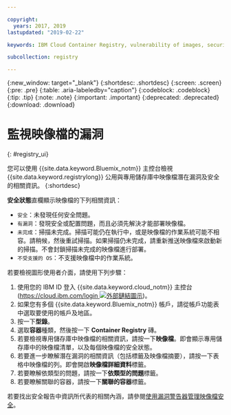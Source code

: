 ```yaml
---

copyright:
  years: 2017, 2019
lastupdated: "2019-02-22"

keywords: IBM Cloud Container Registry, vulnerability of images, security of images, security issues

subcollection: registry

---
```


{:new_window: target="_blank"}
{:shortdesc: .shortdesc}
{:screen: .screen}
{:pre: .pre}
{:table: .aria-labeledby="caption"}
{:codeblock: .codeblock}
{:tip: .tip}
{:note: .note}
{:important: .important}
{:deprecated: .deprecated}
{:download: .download}

# 監視映像檔的漏洞
{: #registry_ui}

您可以使用 {{site.data.keyword.Bluemix_notm}} 主控台檢視 {{site.data.keyword.registrylong}} 公用與專用儲存庫中映像檔潛在漏洞及安全的相關資訊。
{:shortdesc}

**安全狀態**直欄顯示映像檔的下列相關資訊：

- `安全`：未發現任何安全問題。
- `有漏洞`：發現安全或配置問題，而且必須先解決才能部署映像檔。
- `未完成`：掃描未完成。掃描可能仍在執行中，或是映像檔的作業系統可能不相容。請稍候，然後重試掃描。如果掃描仍未完成，請重新推送映像檔來啟動新的掃描。不會封鎖掃描未完成的映像檔進行部署。
- `不受支援的 OS`：不支援映像檔中的作業系統。

若要檢視圖形使用者介面，請使用下列步驟：

1. 使用您的 IBM ID 登入 {{site.data.keyword.cloud_notm}} 主控台 ([https://cloud.ibm.com/login ![外部鏈結圖示](../../icons/launch-glyph.svg "外部鏈結圖示")](https://cloud.ibm.com/login))。
2. 如果您有多個 {{site.data.keyword.Bluemix_notm}} 帳戶，請從帳戶功能表中選取要使用的帳戶及地區。
3. 按一下**型錄**。
4. 選取**容器**種類，然後按一下 **Container Registry** 磚。
5. 若要檢視專用儲存庫中映像檔的相關資訊，請按一下**映像檔**。即會顯示專用儲存庫中的映像檔清單，以及每個映像檔的安全狀態。
6. 若要進一步瞭解潛在漏洞的相關資訊（包括標籤及映像檔摘要），請按一下表格中映像檔的列。即會開啟**映像檔詳細資料**標籤。
7. 若要瞭解依類型的問題，請按一下**依類型的問題**標籤。
8. 若要瞭解關聯的容器，請按一下**關聯的容器**標籤。

若要找出安全報告中資訊所代表的相關內涵，請參閱[使用漏洞警告器管理映像檔安全](/docs/services/va?topic=va-va_index)。
